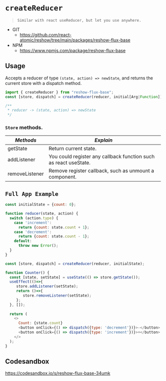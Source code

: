# `createReducer`

> `
> Similar with react useReducer, but let you use anywhere.
> `

* GIT
   * https://github.com/react-atomic/reshow/tree/main/packages/reshow-flux-base
* NPM
   * https://www.npmjs.com/package/reshow-flux-base



## Usage

Accepts a reducer of type `(state, action) => newState`, and returns the current store with a dispatch method.

```js
import { createReducer } from "reshow-flux-base";
const [store, dispatch] = createReducer(reducer, initial[Arg|Function]);

/**
 * reducer -> (state, action) => newState
 */

```

### `Store` methods.
| *Methods* | *Explain* |
| --- | --- |
| getState | Return current state. |
| addListener |You could register any callback function such as react useState. |
| removeListener | Remove register callback, such as unmount a component. |


## `Full App Example`

```js
const initialState = {count: 0};

function reducer(state, action) {
  switch (action.type) {
    case 'increment':
      return {count: state.count + 1};
    case 'decrement':
      return {count: state.count - 1};
    default:
      throw new Error();
  }
}

const [store, dispatch] = createReducer(reducer, initialState);

function Counter() {
  const [state, setState] = useState(() => store.getState());
  useEffect(()=>{
     store.addListener(setState);
     return ()=>{
        store.removeListener(setState);
     };
  }, []);
  
  return (
    <>
      Count: {state.count}
      <button onClick={() => dispatch({type: 'decrement'})}>-</button>
      <button onClick={() => dispatch({type: 'increment'})}>+</button>
    </>
  );
}
```

## Codesandbox
https://codesandbox.io/s/reshow-flux-base-34umk
